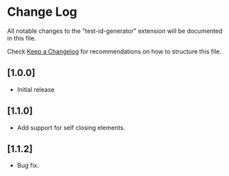 # Change Log

All notable changes to the "test-id-generator" extension will be documented in this file.

Check [Keep a Changelog](http://keepachangelog.com/) for recommendations on how to structure this file.

## [1.0.0]

- Initial release

## [1.1.0]

- Add support for self closing elements.

## [1.1.2]

- Bug fix.